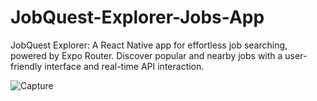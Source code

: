 # JobQuest-Explorer-Jobs-App
JobQuest Explorer: A React Native app for effortless job searching, powered by Expo Router. Discover popular and nearby jobs with a user-friendly interface and real-time API interaction.

![Capture](https://github.com/daha40/JobQuest-Explorer-Jobs-App/assets/64675525/d621a008-8ff2-4e13-a8ac-b5132fd01ede)

